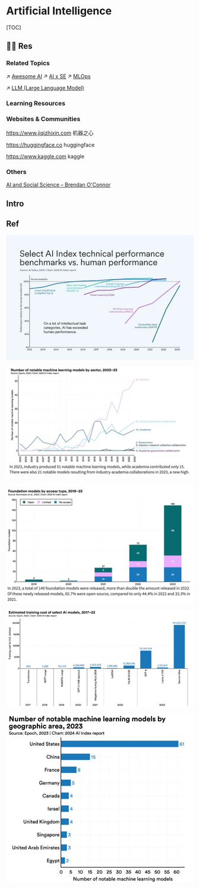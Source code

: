 # Artificial Intelligence

[TOC]



## 🤙🏾 Res
### Related Topics
↗ [Awesome AI](👀%20AI%20WatchList/🕶️%20Awesome%20AI/Awesome%20AI.md)
↗ [AI x SE](../../Software%20Engineering/🤖%20AI%20x%20SE/AI%20x%20SE.md)
↗ [MLOps](../../Software%20Engineering/🤖%20AI%20x%20SE/MLOps/MLOps.md)

↗ [LLM (Large Language Model)](Natural%20Language%20Processing%20(NLP)/🦑%20LLM%20(Large%20Language%20Model)/LLM%20(Large%20Language%20Model).md)


### Learning Resources


### Websites & Communities
https://www.jiqizhixin.com
机器之心

https://huggingface.co
huggingface

https://www.kaggle.com
kaggle


### Others
[AI and Social Science – Brendan O'Connor](http://brenocon.com/blog/) 



## Intro




## Ref
[👍 李飞飞团队发布《2024年人工智能指数报告》，预测人工智能未来发展趋势]: https://mp.weixin.qq.com/s/H8jbabDPu-XlnQ12E_RXMw
![](../../Assets/Pics/Pasted%20image%2020240510154609.png)

![](../../Assets/Pics/Pasted%20image%2020240510154559.png)

![](../../Assets/Pics/Pasted%20image%2020240510154621.png)

![](../../Assets/Pics/Pasted%20image%2020240510154631.png)

![](../../Assets/Pics/Pasted%20image%2020240510154638.png)

